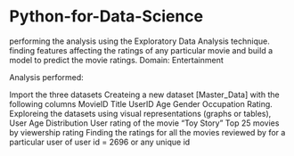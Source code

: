 # Python-for-Data-Science
performing the analysis using the Exploratory Data Analysis technique. 
finding features affecting the ratings of any particular movie and build a model to predict the movie ratings.
Domain: Entertainment

Analysis performed:

Import the three datasets
Createing a new dataset [Master_Data] with the following columns MovieID Title UserID Age Gender Occupation Rating.
Exploreing the datasets using visual representations (graphs or tables), 
User Age Distribution
User rating of the movie “Toy Story”
Top 25 movies by viewership rating
Finding the ratings for all the movies reviewed by for a particular user of user id = 2696 or any unique id
